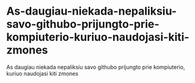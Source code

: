 # As-daugiau-niekada-nepaliksiu-savo-githubo-prijungto-prie-kompiuterio-kuriuo-naudojasi-kiti-zmones
As daugiau niekada nepaliksiu savo githubo prijungto prie kompiuterio, kuriuo naudojasi kiti zmones
